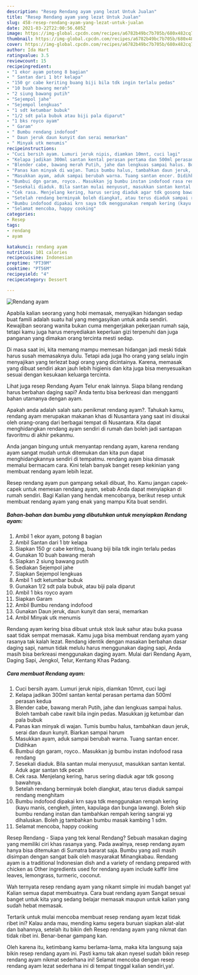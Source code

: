 ```yaml
---
description: "Resep Rendang ayam yang lezat Untuk Jualan"
title: "Resep Rendang ayam yang lezat Untuk Jualan"
slug: 458-resep-rendang-ayam-yang-lezat-untuk-jualan
date: 2021-03-22T22:00:56.605Z
image: https://img-global.cpcdn.com/recipes/a6782b49bc7b705b/680x482cq70/rendang-ayam-foto-resep-utama.jpg
thumbnail: https://img-global.cpcdn.com/recipes/a6782b49bc7b705b/680x482cq70/rendang-ayam-foto-resep-utama.jpg
cover: https://img-global.cpcdn.com/recipes/a6782b49bc7b705b/680x482cq70/rendang-ayam-foto-resep-utama.jpg
author: Ida Hart
ratingvalue: 3.5
reviewcount: 15
recipeingredient:
- "1 ekor ayam potong 8 bagian"
- " Santan dari 1 btr kelapa"
- "150 gr cabe keriting buang biji bila tdk ingin terlalu pedas"
- "10 buah bawang merah"
- "2 siung bawang putih"
- "Sejempol jahe"
- "Sejempol lengkuas"
- "1 sdt ketumbar bubuk"
- "1/2 sdt pala bubuk atau biji pala diparut"
- "1 bks royco ayam"
- " Garam"
- " Bumbu rendang indofood"
- " Daun jeruk daun kunyit dan serai memarkan"
- " Minyak utk menumis"
recipeinstructions:
- "Cuci bersih ayam. Lumuri jeruk nipis, diamkan 10mnt, cuci lagi"
- "Kelapa jadikan 300ml santan kental perasan pertama dan 500ml perasan kedua"
- "Blender cabe, bawang merah Putih, jahe dan lengkuas sampai halus. Boleh tambah cabe rawit bila ingin pedas. Masukkan jg ketumbar dan pala bubuk"
- "Panas kan minyak di wajan. Tumis bumbu halus, tambahkan daun jeruk, serai dan daun kunyit. Biarkan sampai harum"
- "Masukkan ayam, aduk sampai berubah warna. Tuang santan encer. Didihkan"
- "Bumbui dgn garam, royco.. Masukkan jg bumbu instan indofood rasa rendang"
- "Sesekali diaduk. Bila santan mulai menyusut, masukkan santan kental. Aduk agar santan tdk pecah"
- "Cek rasa. Menjelang kering, harus sering diaduk agar tdk gosong bawahnya."
- "Setelah rendang berminyak boleh diangkat, atau terus diaduk sampai rendang menghitam"
- "Bumbu indofood dipakai krn saya tdk menggunakan rempah kering (kayu manis, cengkeh, jinten, kapulaga dan bunga lawang). Boleh skip bumbu rendang instan dan tambahkan rempah kering sangrai yg dihaluskan. Boleh jg tambahkan bumbu masak kambing 1 sdm."
- "Selamat mencoba, happy cooking"
categories:
- Resep
tags:
- rendang
- ayam

katakunci: rendang ayam 
nutrition: 101 calories
recipecuisine: Indonesian
preptime: "PT39M"
cooktime: "PT56M"
recipeyield: "4"
recipecategory: Dessert

---
```



![Rendang ayam](https://img-global.cpcdn.com/recipes/a6782b49bc7b705b/680x482cq70/rendang-ayam-foto-resep-utama.jpg)

Apabila kalian seorang yang hobi memasak, menyajikan hidangan sedap buat famili adalah suatu hal yang mengasyikan untuk anda sendiri. Kewajiban seorang  wanita bukan cuma mengerjakan pekerjaan rumah saja, tetapi kamu juga harus menyediakan keperluan gizi terpenuhi dan juga panganan yang dimakan orang tercinta mesti sedap.

Di masa  saat ini, kita memang mampu memesan hidangan jadi meski tidak harus susah memasaknya dulu. Tetapi ada juga lho orang yang selalu ingin menyajikan yang terlezat bagi orang yang dicintainya. Karena, memasak yang dibuat sendiri akan jauh lebih higienis dan kita juga bisa menyesuaikan sesuai dengan kesukaan keluarga tercinta. 

Lihat juga resep Rendang Ayam Telur enak lainnya. Siapa bilang rendang harus berbahan daging sapi? Anda tentu bisa berkreasi dan mengganti bahan utamanya dengan ayam.

Apakah anda adalah salah satu penikmat rendang ayam?. Tahukah kamu, rendang ayam merupakan makanan khas di Nusantara yang saat ini disukai oleh orang-orang dari berbagai tempat di Nusantara. Kita dapat menghidangkan rendang ayam sendiri di rumah dan boleh jadi santapan favoritmu di akhir pekanmu.

Anda jangan bingung untuk menyantap rendang ayam, karena rendang ayam sangat mudah untuk ditemukan dan kita pun dapat menghidangkannya sendiri di tempatmu. rendang ayam bisa dimasak memalui bermacam cara. Kini telah banyak banget resep kekinian yang membuat rendang ayam lebih lezat.

Resep rendang ayam pun gampang sekali dibuat, lho. Kamu jangan capek-capek untuk memesan rendang ayam, sebab Anda dapat menyiapkan di rumah sendiri. Bagi Kalian yang hendak mencobanya, berikut resep untuk membuat rendang ayam yang enak yang mampu Kita buat sendiri.

<!--inarticleads1-->

##### Bahan-bahan dan bumbu yang dibutuhkan untuk menyiapkan Rendang ayam:

1. Ambil 1 ekor ayam, potong 8 bagian
1. Ambil  Santan dari 1 btr kelapa
1. Siapkan 150 gr cabe keriting, buang biji bila tdk ingin terlalu pedas
1. Gunakan 10 buah bawang merah
1. Siapkan 2 siung bawang putih
1. Sediakan Sejempol jahe
1. Siapkan Sejempol lengkuas
1. Ambil 1 sdt ketumbar bubuk
1. Gunakan 1/2 sdt pala bubuk, atau biji pala diparut
1. Ambil 1 bks royco ayam
1. Siapkan  Garam
1. Ambil  Bumbu rendang indofood
1. Gunakan  Daun jeruk, daun kunyit dan serai, memarkan
1. Ambil  Minyak utk menumis


Rendang ayam kering bisa dibuat untuk stok lauk sahur atau buka puasa saat tidak sempat memasak. Kamu juga bisa membuat rendang ayam yang rasanya tak kalah lezat. Rendang identik dengan masakan berbahan dasar daging sapi, namun tidak melulu harus menggunakan daging sapi, Anda masih bisa berkreasi menggunakan daging ayam. Mulai dari Rendang Ayam, Daging Sapi, Jengkol, Telur, Kentang Khas Padang. 

<!--inarticleads2-->

##### Cara membuat Rendang ayam:

1. Cuci bersih ayam. Lumuri jeruk nipis, diamkan 10mnt, cuci lagi
1. Kelapa jadikan 300ml santan kental perasan pertama dan 500ml perasan kedua
1. Blender cabe, bawang merah Putih, jahe dan lengkuas sampai halus. Boleh tambah cabe rawit bila ingin pedas. Masukkan jg ketumbar dan pala bubuk
1. Panas kan minyak di wajan. Tumis bumbu halus, tambahkan daun jeruk, serai dan daun kunyit. Biarkan sampai harum
1. Masukkan ayam, aduk sampai berubah warna. Tuang santan encer. Didihkan
1. Bumbui dgn garam, royco.. Masukkan jg bumbu instan indofood rasa rendang
1. Sesekali diaduk. Bila santan mulai menyusut, masukkan santan kental. Aduk agar santan tdk pecah
1. Cek rasa. Menjelang kering, harus sering diaduk agar tdk gosong bawahnya.
1. Setelah rendang berminyak boleh diangkat, atau terus diaduk sampai rendang menghitam
1. Bumbu indofood dipakai krn saya tdk menggunakan rempah kering (kayu manis, cengkeh, jinten, kapulaga dan bunga lawang). Boleh skip bumbu rendang instan dan tambahkan rempah kering sangrai yg dihaluskan. Boleh jg tambahkan bumbu masak kambing 1 sdm.
1. Selamat mencoba, happy cooking


Resep Rendang - Siapa yang tek kenal Rendang? Sebuah masakan daging yang memiliki ciri khas rasanya yang. Pada awalnya, resep rendang ayam hanya bisa ditemukan di Sumatra bararat saja. Bumbu yang asli masih disimpan dengan sangat baik oleh masyarakat Minangkabau. Rendang ayam is a traditional Indonesian dish and a variety of rendang prepared with chicken as Other ingredients used for rendang ayam include kaffir lime leaves, lemongrass, turmeric, coconut. 

Wah ternyata resep rendang ayam yang nikamt simple ini mudah banget ya! Kalian semua dapat membuatnya. Cara buat rendang ayam Sangat sesuai banget untuk kita yang sedang belajar memasak maupun untuk kalian yang sudah hebat memasak.

Tertarik untuk mulai mencoba membuat resep rendang ayam lezat tidak ribet ini? Kalau anda mau, mending kamu segera buruan siapkan alat-alat dan bahannya, setelah itu bikin deh Resep rendang ayam yang nikmat dan tidak ribet ini. Benar-benar gampang kan. 

Oleh karena itu, ketimbang kamu berlama-lama, maka kita langsung saja bikin resep rendang ayam ini. Pasti kamu tak akan nyesel sudah bikin resep rendang ayam nikmat sederhana ini! Selamat mencoba dengan resep rendang ayam lezat sederhana ini di tempat tinggal kalian sendiri,ya!.

